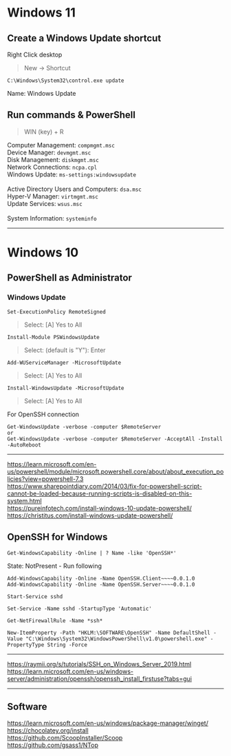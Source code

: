 # Windows 11
## Create a Windows Update shortcut
Right Click desktop
> New -> Shortcut
```
C:\Windows\System32\control.exe update
```
Name: Windows Update

## Run commands & PowerShell
> WIN (key) + R

Computer Management: `compmgmt.msc`\
Device Manager: `devmgmt.msc`\
Disk Management: `diskmgmt.msc`\
Network Connections: `ncpa.cpl`\
Windows Update: `ms-settings:windowsupdate`\
\
Active Directory Users and Computers: `dsa.msc`\
Hyper-V Manager: `virtmgmt.msc`\
Update Services: `wsus.msc`\
\
System Information: `systeminfo`

---

# Windows 10 
## PowerShell as Administrator
### Windows Update
```
Set-ExecutionPolicy RemoteSigned
```
> Select: [A] Yes to All

```
Install-Module PSWindowsUpdate
```
> Select: (default is "Y"): Enter

```
Add-WUServiceManager -MicrosoftUpdate
```
> Select: [A] Yes to All

```
Install-WindowsUpdate -MicrosoftUpdate
```
> Select: [A] Yes to All

For OpenSSH connection
```
Get-WindowsUpdate -verbose -computer $RemoteServer
or
Get-WindowsUpdate -verbose -computer $RemoteServer -AcceptAll -Install -AutoReboot
```

---
https://learn.microsoft.com/en-us/powershell/module/microsoft.powershell.core/about/about_execution_policies?view=powershell-7.3 \
https://www.sharepointdiary.com/2014/03/fix-for-powershell-script-cannot-be-loaded-because-running-scripts-is-disabled-on-this-system.html \
https://pureinfotech.com/install-windows-10-update-powershell/ \
https://christitus.com/install-windows-update-powershell/



## OpenSSH for Windows
```
Get-WindowsCapability -Online | ? Name -like 'OpenSSH*'
```

State: NotPresent - Run following
```
Add-WindowsCapability -Online -Name OpenSSH.Client~~~~0.0.1.0
Add-WindowsCapability -Online -Name OpenSSH.Server~~~~0.0.1.0
```
```
Start-Service sshd
```
```
Set-Service -Name sshd -StartupType 'Automatic'
```
```
Get-NetFirewallRule -Name *ssh*
```
```
New-ItemProperty -Path "HKLM:\SOFTWARE\OpenSSH" -Name DefaultShell -Value "C:\Windows\System32\WindowsPowerShell\v1.0\powershell.exe" -PropertyType String -Force
```
---
https://raymii.org/s/tutorials/SSH_on_Windows_Server_2019.html \
https://learn.microsoft.com/en-us/windows-server/administration/openssh/openssh_install_firstuse?tabs=gui

---

## Software
https://learn.microsoft.com/en-us/windows/package-manager/winget/ \
https://chocolatey.org/install \
https://github.com/ScoopInstaller/Scoop \
https://github.com/gsass1/NTop
